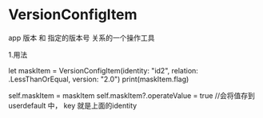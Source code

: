 # VersionConfigItem
app 版本 和 指定的版本号 关系的一个操作工具


1.用法

let maskItem = VersionConfigItem(identity: "id2", relation: .LessThanOrEqual, version: "2.0")
print(maskItem.flag)
        
self.maskItem = maskItem
self.maskItem?.operateValue = true //会将值存到userdefault 中， key 就是上面的identity
